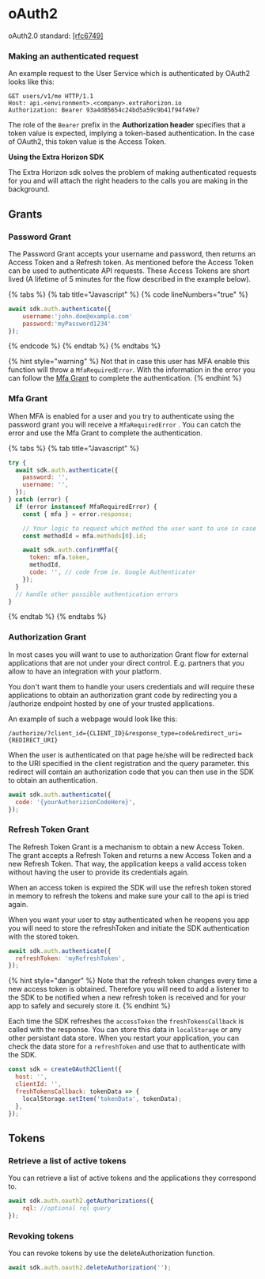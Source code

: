 # oAuth2

oAuth2.0 standard: [\[rfc6749\]](https://datatracker.ietf.org/doc/html/rfc6749)

### Making an authenticated request

An example request to the User Service which is authenticated by OAuth2 looks like this:

```
GET users/v1/me HTTP/1.1
Host: api.<environment>.<​company>.extrahorizon.io
Authorization: Bearer 93a4d85654c24bd5a59c9b41f94f49e7
```

The role of the `Bearer` prefix in the **Authorization header** specifies that a token value is expected, implying a token-based authentication. In the case of OAuth2, this token value is the Access Token.

**Using the Extra Horizon SDK**

The Extra Horizon sdk solves the problem of making authenticated requests for you and will attach the right headers to the calls you are making in the background.

## Grants

### Password Grant

The Password Grant accepts your username and password, then returns an Access Token and a Refresh token. As mentioned before the Access Token can be used to authenticate API requests. These Access Tokens are short lived (A lifetime of 5 minutes for the flow described in the example below).

{% tabs %}
{% tab title="Javascript" %}
{% code lineNumbers="true" %}
```javascript
await sdk.auth.authenticate({
    username:'john.doe@example.com'
    password:'myPassword1234'
});
```
{% endcode %}
{% endtab %}
{% endtabs %}

{% hint style="warning" %}
Not that in case this user has MFA enable this function will throw a `MfaRequiredError`. With the information in the error you can follow the [Mfa Grant](oauth2.md#mfa-grant) to complete the authentication.
{% endhint %}

### Mfa Grant

When MFA is enabled for a user and you try to authenticate using the password grant you will receive a `MfaRequiredError` . You can catch the error and use the Mfa Grant to complete the authentication.

{% tabs %}
{% tab title="Javascript" %}
```javascript
try {
  await sdk.auth.authenticate({
    password: '',
    username: '',
  });
} catch (error) {
  if (error instanceof MfaRequiredError) {
    const { mfa } = error.response;

    // Your logic to request which method the user want to use in case of multiple methods
    const methodId = mfa.methods[0].id;

    await sdk.auth.confirmMfa({
      token: mfa.token,
      methodId,
      code: '', // code from ie. Google Authenticator
    });
  }
  // handle other possible authentication errors
}
```
{% endtab %}
{% endtabs %}

### Authorization Grant

In most cases you will want to use to authorization Grant flow for external applications that are not under your direct control. E.g. partners that you allow to have an integration with your platform.

You don't want them to handle your users credentials and will require these applications to obtain an authorization grant code by redirecting you a /authorize endpoint hosted by one of your trusted applications.

An example of such a webpage would look like this:

```
/authorize/?client_id={CLIENT_ID}&response_type=code&redirect_uri={REDIRECT_URI}
```

When the user is authenticated on that page he/she will be redirected back to the URI specified in the client registration and the query parameter. this redirect will contain an authorization code that you can then use in the SDK to obtain an authentication.

```javascript
await sdk.auth.authenticate({
  code: '{yourAuthorizionCodeHere}',
});
```

### Refresh Token Grant

The Refresh Token Grant is a mechanism to obtain a new Access Token. The grant accepts a Refresh Token and returns a new Access Token and a new Refresh Token. That way, the application keeps a valid access token without having the user to provide its credentials again.

When an access token is expired the SDK will use the refresh token stored in memory to refresh the tokens and make sure your call to the api is tried again.

When you want your user to stay authenticated when he reopens you app you will need to store the refreshToken and initiate the SDK authentication with the stored token.

```javascript
await sdk.auth.authenticate({
  refreshToken: 'myRefreshToken',
});
```

{% hint style="danger" %}
Note that the refresh token changes every time a new access token is obtained. Therefore you will need to add a listener to the SDK to be notified when a new refresh token is received and for your app to safely and securely store it.
{% endhint %}

Each time the SDK refreshes the `accessToken` the `freshTokensCallback` is called with the response. You can store this data in `localStorage` or any other persistant data store. When you restart your application, you can check the data store for a `refreshToken` and use that to authenticate with the SDK.

```javascript
const sdk = createOAuth2Client({
  host: '',
  clientId: '',
  freshTokensCallback: tokenData => {
    localStorage.setItem('tokenData', tokenData);
  },
});
```

## Tokens

### Retrieve a list of active tokens

You can retrieve a list of active tokens and the applications they correspond to.

```javascript
await sdk.auth.oauth2.getAuthorizations({
    rql: //optional rql query
});
```

### Revoking tokens

You can revoke tokens by use the deleteAuthorization function.

```javascript
await sdk.auth.oauth2.deleteAuthorization('');
```

##
